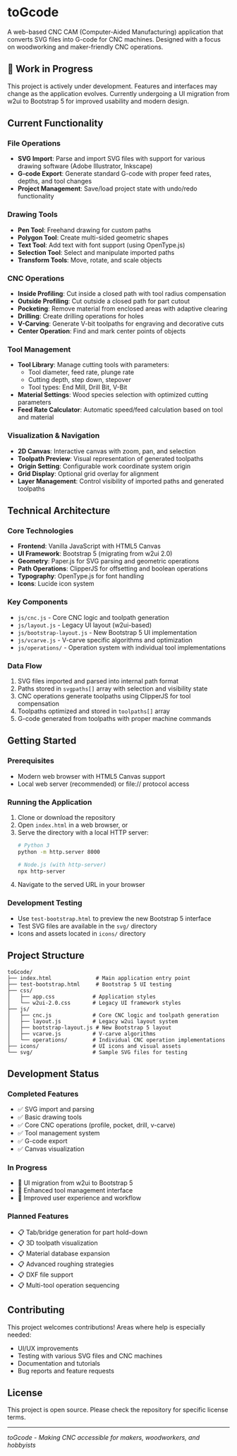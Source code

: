 # toGcode

A web-based CNC CAM (Computer-Aided Manufacturing) application that converts SVG files into G-code for CNC machines. Designed with a focus on woodworking and maker-friendly CNC operations.

## 🚧 Work in Progress

This project is actively under development. Features and interfaces may change as the application evolves. Currently undergoing a UI migration from w2ui to Bootstrap 5 for improved usability and modern design.

## Current Functionality

### File Operations
- **SVG Import**: Parse and import SVG files with support for various drawing software (Adobe Illustrator, Inkscape)
- **G-code Export**: Generate standard G-code with proper feed rates, depths, and tool changes
- **Project Management**: Save/load project state with undo/redo functionality

### Drawing Tools
- **Pen Tool**: Freehand drawing for custom paths
- **Polygon Tool**: Create multi-sided geometric shapes
- **Text Tool**: Add text with font support (using OpenType.js)
- **Selection Tool**: Select and manipulate imported paths
- **Transform Tools**: Move, rotate, and scale objects

### CNC Operations
- **Inside Profiling**: Cut inside a closed path with tool radius compensation
- **Outside Profiling**: Cut outside a closed path for part cutout
- **Pocketing**: Remove material from enclosed areas with adaptive clearing
- **Drilling**: Create drilling operations for holes
- **V-Carving**: Generate V-bit toolpaths for engraving and decorative cuts
- **Center Operation**: Find and mark center points of objects

### Tool Management
- **Tool Library**: Manage cutting tools with parameters:
  - Tool diameter, feed rate, plunge rate
  - Cutting depth, step down, stepover
  - Tool types: End Mill, Drill Bit, V-Bit
- **Material Settings**: Wood species selection with optimized cutting parameters
- **Feed Rate Calculator**: Automatic speed/feed calculation based on tool and material

### Visualization & Navigation
- **2D Canvas**: Interactive canvas with zoom, pan, and selection
- **Toolpath Preview**: Visual representation of generated toolpaths
- **Origin Setting**: Configurable work coordinate system origin
- **Grid Display**: Optional grid overlay for alignment
- **Layer Management**: Control visibility of imported paths and generated toolpaths

## Technical Architecture

### Core Technologies
- **Frontend**: Vanilla JavaScript with HTML5 Canvas
- **UI Framework**: Bootstrap 5 (migrating from w2ui 2.0)
- **Geometry**: Paper.js for SVG parsing and geometric operations
- **Path Operations**: ClipperJS for offsetting and boolean operations
- **Typography**: OpenType.js for font handling
- **Icons**: Lucide icon system

### Key Components
- `js/cnc.js` - Core CNC logic and toolpath generation
- `js/layout.js` - Legacy UI layout (w2ui-based)
- `js/bootstrap-layout.js` - New Bootstrap 5 UI implementation
- `js/vcarve.js` - V-carve specific algorithms and optimization
- `js/operations/` - Operation system with individual tool implementations

### Data Flow
1. SVG files imported and parsed into internal path format
2. Paths stored in `svgpaths[]` array with selection and visibility state
3. CNC operations generate toolpaths using ClipperJS for tool compensation
4. Toolpaths optimized and stored in `toolpaths[]` array
5. G-code generated from toolpaths with proper machine commands

## Getting Started

### Prerequisites
- Modern web browser with HTML5 Canvas support
- Local web server (recommended) or file:// protocol access

### Running the Application
1. Clone or download the repository
2. Open `index.html` in a web browser, or
3. Serve the directory with a local HTTP server:
   ```bash
   # Python 3
   python -m http.server 8000
   
   # Node.js (with http-server)
   npx http-server
   ```
4. Navigate to the served URL in your browser

### Development Testing
- Use `test-bootstrap.html` to preview the new Bootstrap 5 interface
- Test SVG files are available in the `svg/` directory
- Icons and assets located in `icons/` directory

## Project Structure

```
toGcode/
├── index.html              # Main application entry point
├── test-bootstrap.html     # Bootstrap 5 UI testing
├── css/
│   ├── app.css            # Application styles
│   └── w2ui-2.0.css       # Legacy UI framework styles
├── js/
│   ├── cnc.js             # Core CNC logic and toolpath generation
│   ├── layout.js          # Legacy w2ui layout system
│   ├── bootstrap-layout.js # New Bootstrap 5 layout
│   ├── vcarve.js          # V-carve algorithms
│   └── operations/        # Individual CNC operation implementations
├── icons/                 # UI icons and visual assets
└── svg/                   # Sample SVG files for testing
```

## Development Status

### Completed Features
- ✅ SVG import and parsing
- ✅ Basic drawing tools
- ✅ Core CNC operations (profile, pocket, drill, v-carve)
- ✅ Tool management system
- ✅ G-code export
- ✅ Canvas visualization

### In Progress
- 🔄 UI migration from w2ui to Bootstrap 5
- 🔄 Enhanced tool management interface
- 🔄 Improved user experience and workflow

### Planned Features
- 📋 Tab/bridge generation for part hold-down
- 📋 3D toolpath visualization
- 📋 Material database expansion
- 📋 Advanced roughing strategies
- 📋 DXF file support
- 📋 Multi-tool operation sequencing

## Contributing

This project welcomes contributions! Areas where help is especially needed:
- UI/UX improvements
- Testing with various SVG files and CNC machines
- Documentation and tutorials
- Bug reports and feature requests

## License

This project is open source. Please check the repository for specific license terms.

---

*toGcode - Making CNC accessible for makers, woodworkers, and hobbyists*